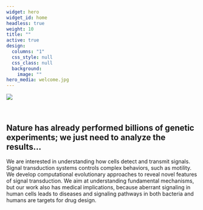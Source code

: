 ```yaml
---
widget: hero
widget_id: home
headless: true
weight: 10
title: ""
active: true
design:
  columns: "1"
  css_style: null
  css_class: null
  background:
    image: ""
hero_media: welcome.jpg
---
```

![](welcome.jpg)

<br>

## **Nature has already performed billions of genetic experiments; we just need to analyze the results…**

We are interested in understanding how cells detect and transmit signals. Signal transduction systems controls complex behaviors, such as motility. We develop computational evolutionary approaches to reveal novel features of signal transduction. We aim at understanding fundamental mechanisms, but our work also has medical implications, because aberrant signaling in human cells leads to diseases and signaling pathways in both bacteria and humans are targets for drug design.